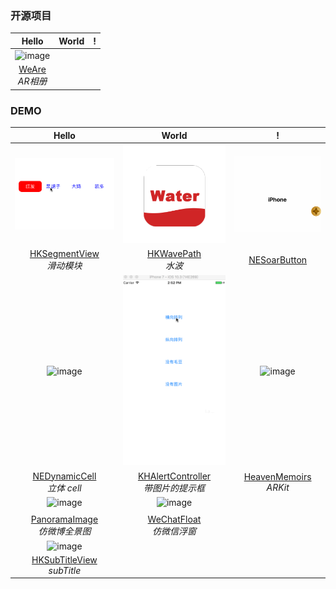 
### 开源项目
|Hello|World|!|
|:---:|:---:|:---:|
|![image](https://github.com/SherlockQi/HKNote/blob/master/image/WeAre.gif)|||
|[WeAre](https://github.com/SherlockQi/HeavenMemoirs)<br>*AR相册*|||

### DEMO

|Hello|World|!|
|:---:|:---:|:---:|
|![image](https://github.com/SherlockQi/HKNote/blob/master/HKSegmentView.gif)|![image](https://github.com/SherlockQi/HKNote/blob/master/wave.gif)|![image](https://github.com/SherlockQi/HKNote/blob/master/NESoarButton.gif)|
|[HKSegmentView](https://github.com/SherlockQi/HKSegmentView)<br>*滑动模块*|[HKWavePath](https://github.com/SherlockQi/HKWavePath)<br>*水波*|[NESoarButton](https://github.com/SherlockQi/NESoarButton)|
|![image](https://github.com/SherlockQi/HKNote/blob/master/DynamicCell.gif)|![image](https://github.com/SherlockQi/HKNote/blob/master/H.gif)|![image](https://github.com/SherlockQi/HeavenMemoirs/blob/master/H.gif)|
|[NEDynamicCell](https://github.com/SherlockQi/NEDynamicCell)<br>*立体 cell*|[KHAlertController](https://github.com/SherlockQi/KHAlertController)<br>*带图片的提示框*|[HeavenMemoirs](https://github.com/SherlockQi/HeavenMemoirs)<br>*ARKit*|
|![image](https://github.com/SherlockQi/HKNote/blob/master/PanoramaImage.gif)|![image](https://github.com/SherlockQi/HKNote/blob/master/image/WeChatFloat.gif)
||
|[PanoramaImage](https://github.com/SherlockQi/PanoramaImage)<br>*仿微博全景图*|[WeChatFloat](https://github.com/SherlockQi/WeChatFloat)<br>*仿微信浮窗*||
|![image](https://github.com/SherlockQi/HKSubTitleView/blob/master/HKSubTitleView.gif)|||
|[HKSubTitleView](https://github.com/SherlockQi/HKSubTitleView)<br>*subTitle*|||





